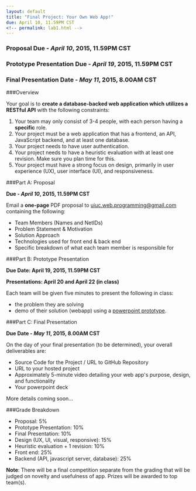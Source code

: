 ```yaml
---
layout: default
title: "Final Project: Your Own Web App!"
due: April 10, 11.59PM CST
<!-- permalink: lab1.html -->
---
```

### Proposal Due - *April 10*, 2015, 11.59PM CST
### Prototype Presentation Due - *April 19*, 2015, 11.59PM CST
### Final Presentation Date - *May 11*, 2015, 8.00AM CST

###Overview

Your goal is to **create a database-backed web application which utilizes a RESTful API** with the following constraints:

1. Your team may only consist of 3-4 people, with each person having a **specific** role.
2. Your project must be a web application that has a frontend, an API, JavaScript backend, and at least one database.
3. Your project needs to have user authentication.
4. Your project needs to have a heuristic evaluation with at least one revision. Make sure you plan time for this.
5. Your project must have a strong focus on design, primarily in user experience (UX), user interface (UI), and responsiveness.

###Part A: Proposal

**Due - *April 10*, 2015, 11.59PM CST**

Email a **one-page** PDF proposal to [uiuc.web.programming@gmail.com](mailto:uiuc.web.programming@gmail.com) containing the following:

+ Team Members (Names and NetIDs)
+ Problem Statement & Motivation
+ Solution Approach
+ Technologies used for front end & back end
+ Specific breakdown of what each team member is responsible for

###Part B: Prototype Presentation

**Due Date: April 19, 2015, 11.59PM CST**

**Presentations: April 20 and April 22 (in class)**

Each team will be given five minutes to present the following in class:
+ the problem they are solving
+ demo of their solution (webapp) using a [powerpoint prototype](http://boxesandarrows.com/interactive-prototypes-with-powerpoint/).

###Part C: Final Presentation

**Due Date - *May 11*, 2015, 8.00AM CST**

On the day of your final presentation (to be determined), your overall deliverables are:

+ Source Code for the Project / URL to GitHub Repository
+ URL to your hosted project
+ Approximately 5-minute video detailing your web app's purpose, design, and functionality
+ Your powerpoint deck

More details coming soon...

###Grade Breakdown

+ Proposal: 5%
+ Prototype Presentation: 10%
+ Final Presentation: 10%
+ Design (UX, UI, visual, responsive): 15%
+ Heuristic evaluation + 1 revision: 10%
+ Front end: 25%
+ Backend (API, javascript server, database): 25%

**Note**: There will be a final competition separate from the grading that will be judged on novelty and usefulness of app. Prizes will be awarded to top team(s).